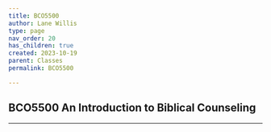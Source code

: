 ```yaml
---
title: BCO5500
author: Lane Willis
type: page
nav_order: 20
has_children: true
created: 2023-10-19
parent: Classes
permalink: BCO5500

---
```


## BCO5500 An Introduction to Biblical Counseling

---


